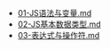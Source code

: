- [01-JS语法与变量.md](01-JS语法与变量.md)
- [02-JS基本数据类型.md](02-JS基本数据类型.md)
- [03-表达式与操作符.md](03-表达式与操作符.md)
